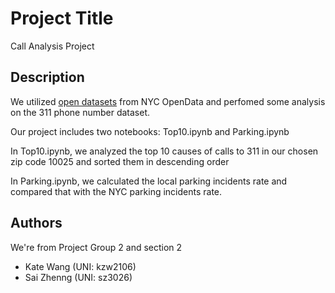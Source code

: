 # Project Title

Call Analysis Project

## Description

We utilized [open datasets](https://opendata.cityofnewyork.us/) from NYC OpenData and perfomed some analysis on the 311 phone number dataset. 

Our project includes two notebooks: Top10.ipynb and Parking.ipynb

In Top10.ipynb, we analyzed the top 10 causes of calls to 311 in our chosen zip code 10025 and sorted them in descending order 

In Parking.ipynb, we calculated the local parking incidents rate and compared that with the NYC parking incidents rate.
 
## Authors
We're from Project Group 2 and section 2
- Kate Wang (UNI: kzw2106)
- Sai Zhenng (UNI: sz3026)
